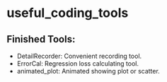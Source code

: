 # useful_coding_tools

## Finished Tools:
* DetailRecorder: Convenient recording tool.
* ErrorCal: Regression loss calculating tool.
* animated_plot: Animated showing plot or scatter.
